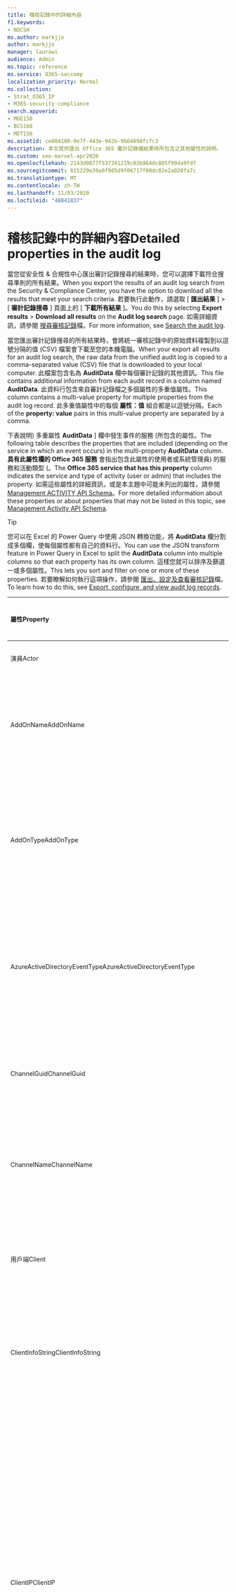 ```yaml
---
title: 稽核記錄中的詳細內容
f1.keywords:
- NOCSH
ms.author: markjjo
author: markjjo
manager: laurawi
audience: Admin
ms.topic: reference
ms.service: O365-seccomp
localization_priority: Normal
ms.collection:
- Strat_O365_IP
- M365-security-compliance
search.appverid:
- MOE150
- BCS160
- MET150
ms.assetid: ce004100-9e7f-443e-942b-9b04098fcfc3
description: 本文提供匯出 Office 365 審計記錄檔結果時所包含之其他屬性的說明。
ms.custom: seo-marvel-apr2020
ms.openlocfilehash: 2143d0877f537341219c03b964dc805f99da9fdf
ms.sourcegitcommit: 815229e39a0f905d9f06717f00dc82e2a028fa7c
ms.translationtype: MT
ms.contentlocale: zh-TW
ms.lasthandoff: 11/03/2020
ms.locfileid: "48841837"
---
```

# <a name="detailed-properties-in-the-audit-log"></a><span data-ttu-id="6ec57-103">稽核記錄中的詳細內容</span><span class="sxs-lookup"><span data-stu-id="6ec57-103">Detailed properties in the audit log</span></span>

<span data-ttu-id="6ec57-104">當您從安全性 & 合規性中心匯出審計記錄搜尋的結果時，您可以選擇下載符合搜尋準則的所有結果。</span><span class="sxs-lookup"><span data-stu-id="6ec57-104">When you export the results of an audit log search from the Security & Compliance Center, you have the option to download all the results that meet your search criteria.</span></span> <span data-ttu-id="6ec57-105">若要執行此動作，請選取 [ **匯出結果** ] \> [ **審計記錄搜尋** ] 頁面上的 [ **下載所有結果** ]。</span><span class="sxs-lookup"><span data-stu-id="6ec57-105">You do this by selecting **Export results** \> **Download all results** on the **Audit log search** page.</span></span> <span data-ttu-id="6ec57-106">如需詳細資訊，請參閱 [搜尋審核記錄](search-the-audit-log-in-security-and-compliance.md)檔。</span><span class="sxs-lookup"><span data-stu-id="6ec57-106">For more information, see [Search the audit log](search-the-audit-log-in-security-and-compliance.md).</span></span>
  
 <span data-ttu-id="6ec57-107">當您匯出審計記錄搜尋的所有結果時，會將統一審核記錄中的原始資料複製到以逗號分隔的值 (CSV) 檔案會下載至您的本機電腦。</span><span class="sxs-lookup"><span data-stu-id="6ec57-107">When your export all results for an audit log search, the raw data from the unified audit log is copied to a comma-separated value (CSV) file that is downloaded to your local computer.</span></span> <span data-ttu-id="6ec57-108">此檔案包含名為 **AuditData** 欄中每個審計記錄的其他資訊。</span><span class="sxs-lookup"><span data-stu-id="6ec57-108">This file contains additional information from each audit record in a column named **AuditData**.</span></span> <span data-ttu-id="6ec57-109">此資料行包含來自審計記錄檔之多個屬性的多重值屬性。</span><span class="sxs-lookup"><span data-stu-id="6ec57-109">This column contains a multi-value property for multiple properties from the audit log record.</span></span> <span data-ttu-id="6ec57-110">此多重值屬性中的每個 **屬性：值** 組合都是以逗號分隔。</span><span class="sxs-lookup"><span data-stu-id="6ec57-110">Each of the **property: value** pairs in this multi-value property are separated by a comma.</span></span> 
  
<span data-ttu-id="6ec57-111">下表說明) 多重屬性 **AuditData** ] 欄中發生事件的服務 (所包含的屬性。</span><span class="sxs-lookup"><span data-stu-id="6ec57-111">The following table describes the properties that are included (depending on the service in which an event occurs) in the multi-property **AuditData** column.</span></span> <span data-ttu-id="6ec57-112">**具有此屬性欄的 Office 365 服務** 會指出包含此屬性的使用者或系統管理員) 的服務和活動類型 (。</span><span class="sxs-lookup"><span data-stu-id="6ec57-112">The **Office 365 service that has this property** column indicates the service and type of activity (user or admin) that includes the property.</span></span> <span data-ttu-id="6ec57-113">如需這些屬性的詳細資訊，或是本主題中可能未列出的屬性，請參閱 [Management ACTIVITY API Schema](https://go.microsoft.com/fwlink/p/?LinkId=717993)。</span><span class="sxs-lookup"><span data-stu-id="6ec57-113">For more detailed information about these properties or about properties that may not be listed in this topic, see [Management Activity API Schema](https://go.microsoft.com/fwlink/p/?LinkId=717993).</span></span>
  
> [!TIP]
> <span data-ttu-id="6ec57-114">您可以在 Excel 的 Power Query 中使用 JSON 轉換功能，將 **AuditData** 欄分割成多個欄，使每個屬性都有自己的資料行。</span><span class="sxs-lookup"><span data-stu-id="6ec57-114">You can use the JSON transform feature in Power Query in Excel to split the **AuditData** column into multiple columns so that each property has its own column.</span></span> <span data-ttu-id="6ec57-115">這樣您就可以排序及篩選一或多個屬性。</span><span class="sxs-lookup"><span data-stu-id="6ec57-115">This lets you sort and filter on one or more of these properties.</span></span> <span data-ttu-id="6ec57-116">若要瞭解如何執行這項操作，請參閱 [匯出、設定及查看審核記錄](export-view-audit-log-records.md)檔。</span><span class="sxs-lookup"><span data-stu-id="6ec57-116">To learn how to do this, see [Export, configure, and view audit log records](export-view-audit-log-records.md).</span></span> 
  
|<span data-ttu-id="6ec57-117">**屬性**</span><span class="sxs-lookup"><span data-stu-id="6ec57-117">**Property**</span></span>|<span data-ttu-id="6ec57-118">**描述**</span><span class="sxs-lookup"><span data-stu-id="6ec57-118">**Description**</span></span>|<span data-ttu-id="6ec57-119">**具有此屬性的 Microsoft 365 服務**</span><span class="sxs-lookup"><span data-stu-id="6ec57-119">**Microsoft 365 service that has this property**</span></span>|
|:-----|:-----|:-----|
|<span data-ttu-id="6ec57-120">演員</span><span class="sxs-lookup"><span data-stu-id="6ec57-120">Actor</span></span>|<span data-ttu-id="6ec57-121">執行動作的使用者或服務帳戶。</span><span class="sxs-lookup"><span data-stu-id="6ec57-121">The user or service account that performed the action.</span></span>|<span data-ttu-id="6ec57-122">Azure Active Directory</span><span class="sxs-lookup"><span data-stu-id="6ec57-122">Azure Active Directory</span></span>|
|<span data-ttu-id="6ec57-123">AddOnName</span><span class="sxs-lookup"><span data-stu-id="6ec57-123">AddOnName</span></span>|<span data-ttu-id="6ec57-124">已新增、移除或更新小組中的附加元件的名稱。</span><span class="sxs-lookup"><span data-stu-id="6ec57-124">The name of an add-on that was added, removed, or updated in a team.</span></span> <span data-ttu-id="6ec57-125">Microsoft 小組中的附加元件類型為 bot、連接器或 tab 鍵。</span><span class="sxs-lookup"><span data-stu-id="6ec57-125">The type of add-ons in Microsoft Teams is a bot, a connector, or a tab.</span></span>|<span data-ttu-id="6ec57-126">Microsoft Teams</span><span class="sxs-lookup"><span data-stu-id="6ec57-126">Microsoft Teams</span></span>|
|<span data-ttu-id="6ec57-127">AddOnType</span><span class="sxs-lookup"><span data-stu-id="6ec57-127">AddOnType</span></span>|<span data-ttu-id="6ec57-128">已新增、移除或更新的小組中的附加元件類型。</span><span class="sxs-lookup"><span data-stu-id="6ec57-128">The type of an add-on that was added, removed, or updated in a team.</span></span> <span data-ttu-id="6ec57-129">下列值表示附加元件的類型。</span><span class="sxs-lookup"><span data-stu-id="6ec57-129">The following values indicate the type of add-on.</span></span>  <br/> <span data-ttu-id="6ec57-130">**1** -表示 bot。</span><span class="sxs-lookup"><span data-stu-id="6ec57-130">**1** - Indicates a bot.</span></span><br/> <span data-ttu-id="6ec57-131">**2** -表示連接器。</span><span class="sxs-lookup"><span data-stu-id="6ec57-131">**2** - Indicates a connector.</span></span><br/> <span data-ttu-id="6ec57-132">**3** -表示 tab 鍵。</span><span class="sxs-lookup"><span data-stu-id="6ec57-132">**3** - Indicates a tab.</span></span>|<span data-ttu-id="6ec57-133">Microsoft Teams</span><span class="sxs-lookup"><span data-stu-id="6ec57-133">Microsoft Teams</span></span>|
|<span data-ttu-id="6ec57-134">AzureActiveDirectoryEventType</span><span class="sxs-lookup"><span data-stu-id="6ec57-134">AzureActiveDirectoryEventType</span></span>|<span data-ttu-id="6ec57-135">Azure Active Directory 事件的類型。</span><span class="sxs-lookup"><span data-stu-id="6ec57-135">The type of Azure Active Directory event.</span></span> <span data-ttu-id="6ec57-136">下列值表示事件的類型。</span><span class="sxs-lookup"><span data-stu-id="6ec57-136">The following values indicate the type of event.</span></span>  <br/> <span data-ttu-id="6ec57-137">**0** -表示帳戶登入事件。</span><span class="sxs-lookup"><span data-stu-id="6ec57-137">**0** - Indicates an account login event.</span></span><br/> <span data-ttu-id="6ec57-138">**1** -表示 Azure 應用程式安全性事件。</span><span class="sxs-lookup"><span data-stu-id="6ec57-138">**1** - Indicates an Azure application security event.</span></span>|<span data-ttu-id="6ec57-139">Azure Active Directory</span><span class="sxs-lookup"><span data-stu-id="6ec57-139">Azure Active Directory</span></span>|
|<span data-ttu-id="6ec57-140">ChannelGuid</span><span class="sxs-lookup"><span data-stu-id="6ec57-140">ChannelGuid</span></span>|<span data-ttu-id="6ec57-141">Microsoft 小組通道的識別碼。</span><span class="sxs-lookup"><span data-stu-id="6ec57-141">The ID of a Microsoft Teams channel.</span></span> <span data-ttu-id="6ec57-142">通道所在的團隊是由 **TeamName** 和 **TeamGuid** 屬性識別。</span><span class="sxs-lookup"><span data-stu-id="6ec57-142">The team that the channel is located in is identified by the **TeamName** and **TeamGuid** properties.</span></span>|<span data-ttu-id="6ec57-143">Microsoft Teams</span><span class="sxs-lookup"><span data-stu-id="6ec57-143">Microsoft Teams</span></span>|
|<span data-ttu-id="6ec57-144">ChannelName</span><span class="sxs-lookup"><span data-stu-id="6ec57-144">ChannelName</span></span>|<span data-ttu-id="6ec57-145">Microsoft 小組通道的名稱。</span><span class="sxs-lookup"><span data-stu-id="6ec57-145">The name of a Microsoft Teams channel.</span></span> <span data-ttu-id="6ec57-146">通道所在的團隊是由 **TeamName** 和 **TeamGuid** 屬性識別。</span><span class="sxs-lookup"><span data-stu-id="6ec57-146">The team that the channel is located in is identified by the **TeamName** and **TeamGuid** properties.</span></span>|<span data-ttu-id="6ec57-147">Microsoft Teams</span><span class="sxs-lookup"><span data-stu-id="6ec57-147">Microsoft Teams</span></span>|
|<span data-ttu-id="6ec57-148">用戶端</span><span class="sxs-lookup"><span data-stu-id="6ec57-148">Client</span></span>|<span data-ttu-id="6ec57-149">用於登入事件的用戶端裝置、裝置 OS 和裝置瀏覽器 (例如 Nokia Lumia 920;Windows Phone 8;IE Mobile 11) 。</span><span class="sxs-lookup"><span data-stu-id="6ec57-149">The client device, the device OS, and the device browser used for the login event (for example, Nokia Lumia 920; Windows Phone 8; IE Mobile 11).</span></span>|<span data-ttu-id="6ec57-150">Azure Active Directory</span><span class="sxs-lookup"><span data-stu-id="6ec57-150">Azure Active Directory</span></span>|
|<span data-ttu-id="6ec57-151">ClientInfoString</span><span class="sxs-lookup"><span data-stu-id="6ec57-151">ClientInfoString</span></span>|<span data-ttu-id="6ec57-152">用於執行作業的電子郵件客戶程式資訊，例如瀏覽器版本、Outlook 版本及行動裝置資訊</span><span class="sxs-lookup"><span data-stu-id="6ec57-152">Information about the email client that was used to perform the operation, such as a browser version, Outlook version, and mobile device information</span></span>|<span data-ttu-id="6ec57-153">Exchange (信箱活動) </span><span class="sxs-lookup"><span data-stu-id="6ec57-153">Exchange (mailbox activity)</span></span>|
|<span data-ttu-id="6ec57-154">ClientIP</span><span class="sxs-lookup"><span data-stu-id="6ec57-154">ClientIP</span></span>|<span data-ttu-id="6ec57-155">記錄活動時所使用之裝置的 IP 位址。</span><span class="sxs-lookup"><span data-stu-id="6ec57-155">The IP address of the device that was used when the activity was logged.</span></span> <span data-ttu-id="6ec57-156">IP 位址會以 IPv4 或 IPv6 位址格式顯示。</span><span class="sxs-lookup"><span data-stu-id="6ec57-156">The IP address is displayed in either an IPv4 or IPv6 address format.</span></span><br/><br/> <span data-ttu-id="6ec57-157">針對某些服務，此內容中顯示的值可能是受信任應用程式的 IP 位址 (例如，web 應用程式上的 Office) 代表使用者呼叫服務，而不是執行活動之人員所使用的裝置 IP 位址。</span><span class="sxs-lookup"><span data-stu-id="6ec57-157">For some services, the value displayed in this property might be the IP address for a trusted application (for example, Office on the web apps) calling into the service on behalf of a user and not the IP address of the device used by person who performed the activity.</span></span> <br/><br/><span data-ttu-id="6ec57-158">此外，針對管理活動 (或由系統帳戶) 針對 Azure Active Directory 相關事件執行的活動，不會記錄 IP 位址，ClientIP 屬性的值則是 `null` 。</span><span class="sxs-lookup"><span data-stu-id="6ec57-158">Also, for admin activity (or activity performed by a system account) for Azure Active Directory-related events, the IP address isn't logged and the value for the ClientIP property is `null`.</span></span> |<span data-ttu-id="6ec57-159">Azure Active Directory、Exchange SharePoint</span><span class="sxs-lookup"><span data-stu-id="6ec57-159">Azure Active Directory, Exchange, SharePoint</span></span>|
|<span data-ttu-id="6ec57-160">CreationTime</span><span class="sxs-lookup"><span data-stu-id="6ec57-160">CreationTime</span></span>|<span data-ttu-id="6ec57-161">當使用者執行活動時，在協調世界時 (UTC) 的日期和時間。</span><span class="sxs-lookup"><span data-stu-id="6ec57-161">The date and time in Coordinated Universal Time (UTC) when the user performed the activity.</span></span>|<span data-ttu-id="6ec57-162">全部</span><span class="sxs-lookup"><span data-stu-id="6ec57-162">All</span></span>|
|<span data-ttu-id="6ec57-163">DestinationFileExtension</span><span class="sxs-lookup"><span data-stu-id="6ec57-163">DestinationFileExtension</span></span>|<span data-ttu-id="6ec57-164">複製或移動之檔案的副檔名。</span><span class="sxs-lookup"><span data-stu-id="6ec57-164">The file extension of a file that is copied or moved.</span></span> <span data-ttu-id="6ec57-165">此屬性只會針對 FileCopied 和 FileMoved 使用者活動顯示。</span><span class="sxs-lookup"><span data-stu-id="6ec57-165">This property is displayed only for the FileCopied and FileMoved user activities.</span></span>|<span data-ttu-id="6ec57-166">SharePoint</span><span class="sxs-lookup"><span data-stu-id="6ec57-166">SharePoint</span></span>|
|<span data-ttu-id="6ec57-167">Destinationfilename 檔案</span><span class="sxs-lookup"><span data-stu-id="6ec57-167">DestinationFileName</span></span>|<span data-ttu-id="6ec57-168">複製或移動的檔案名。</span><span class="sxs-lookup"><span data-stu-id="6ec57-168">The name of the file is copied or moved.</span></span> <span data-ttu-id="6ec57-169">此屬性只會針對 FileCopied 及 FileMoved 動作顯示。</span><span class="sxs-lookup"><span data-stu-id="6ec57-169">This property is displayed only for the FileCopied and FileMoved actions.</span></span>|<span data-ttu-id="6ec57-170">SharePoint</span><span class="sxs-lookup"><span data-stu-id="6ec57-170">SharePoint</span></span>|
|<span data-ttu-id="6ec57-171">DestinationRelativeUrl</span><span class="sxs-lookup"><span data-stu-id="6ec57-171">DestinationRelativeUrl</span></span>|<span data-ttu-id="6ec57-172">複製或移動檔案所在之目的地資料夾的 URL。</span><span class="sxs-lookup"><span data-stu-id="6ec57-172">The URL of the destination folder where a file is copied or moved.</span></span> <span data-ttu-id="6ec57-173">**SiteURL** 、 **DestinationRelativeURL** 及 **destinationfilename 檔案** 屬性的值組合，就是 **ObjectID** 屬性的值，也就是複製之檔案的完整路徑名稱。</span><span class="sxs-lookup"><span data-stu-id="6ec57-173">The combination of the values for the **SiteURL** , the **DestinationRelativeURL** , and the **DestinationFileName** property is the same as the value for the **ObjectID** property, which is the full path name for the file that was copied.</span></span> <span data-ttu-id="6ec57-174">此屬性只會針對 FileCopied 和 FileMoved 使用者活動顯示。</span><span class="sxs-lookup"><span data-stu-id="6ec57-174">This property is displayed only for the FileCopied and FileMoved user activities.</span></span>|<span data-ttu-id="6ec57-175">SharePoint</span><span class="sxs-lookup"><span data-stu-id="6ec57-175">SharePoint</span></span>|
|<span data-ttu-id="6ec57-176">EventSource</span><span class="sxs-lookup"><span data-stu-id="6ec57-176">EventSource</span></span>|<span data-ttu-id="6ec57-177">識別 SharePoint 中發生的事件。</span><span class="sxs-lookup"><span data-stu-id="6ec57-177">Identifies that an event occurred in SharePoint.</span></span> <span data-ttu-id="6ec57-178">可能的值為 **SharePoint** 和 **ObjectModel** 。</span><span class="sxs-lookup"><span data-stu-id="6ec57-178">Possible values are **SharePoint** and **ObjectModel**.</span></span>|<span data-ttu-id="6ec57-179">SharePoint</span><span class="sxs-lookup"><span data-stu-id="6ec57-179">SharePoint</span></span>|
|<span data-ttu-id="6ec57-180">ExternalAccess</span><span class="sxs-lookup"><span data-stu-id="6ec57-180">ExternalAccess</span></span>|<span data-ttu-id="6ec57-181">若為 Exchange 系統管理員活動，請指定此 Cmdlet 是由組織中的使用者、Microsoft datacenter 人員或資料中心服務帳戶，還是由委派的系統管理員執行。</span><span class="sxs-lookup"><span data-stu-id="6ec57-181">For Exchange admin activity, specifies whether the cmdlet was run by a user in your organization, by Microsoft datacenter personnel or a datacenter service account, or by a delegated administrator.</span></span> <span data-ttu-id="6ec57-182">值 **為 False** 表示您組織中的人員已執行 Cmdlet。</span><span class="sxs-lookup"><span data-stu-id="6ec57-182">The value **False** indicates that the cmdlet was run by someone in your organization.</span></span> <span data-ttu-id="6ec57-183">值 **True** 表示此 Cmdlet 是由資料中心人員、資料中心服務帳戶或委派的管理員執行。</span><span class="sxs-lookup"><span data-stu-id="6ec57-183">The value **True** indicates that the cmdlet was run by datacenter personnel, a datacenter service account, or a delegated administrator.</span></span>  <br/> <span data-ttu-id="6ec57-184">在 [Exchange 信箱] 活動中，指定是否由組織外部的使用者存取信箱。</span><span class="sxs-lookup"><span data-stu-id="6ec57-184">For Exchange mailbox activity, specifies whether a mailbox was accessed by a user outside your organization.</span></span>|<span data-ttu-id="6ec57-185">Exchange</span><span class="sxs-lookup"><span data-stu-id="6ec57-185">Exchange</span></span>|
|<span data-ttu-id="6ec57-186">ExtendedProperties</span><span class="sxs-lookup"><span data-stu-id="6ec57-186">ExtendedProperties</span></span>|<span data-ttu-id="6ec57-187">Azure Active Directory 事件的擴充屬性。</span><span class="sxs-lookup"><span data-stu-id="6ec57-187">The extended properties for an Azure Active Directory event.</span></span>|<span data-ttu-id="6ec57-188">Azure Active Directory</span><span class="sxs-lookup"><span data-stu-id="6ec57-188">Azure Active Directory</span></span>|
|<span data-ttu-id="6ec57-189">ID</span><span class="sxs-lookup"><span data-stu-id="6ec57-189">ID</span></span>|<span data-ttu-id="6ec57-190">報表專案的識別碼。</span><span class="sxs-lookup"><span data-stu-id="6ec57-190">The ID of the report entry.</span></span> <span data-ttu-id="6ec57-191">識別碼可唯一識別報表專案。</span><span class="sxs-lookup"><span data-stu-id="6ec57-191">The ID uniquely identifies the report entry.</span></span>|<span data-ttu-id="6ec57-192">全部</span><span class="sxs-lookup"><span data-stu-id="6ec57-192">All</span></span>|
|<span data-ttu-id="6ec57-193">InternalLogonType</span><span class="sxs-lookup"><span data-stu-id="6ec57-193">InternalLogonType</span></span>|<span data-ttu-id="6ec57-194">保留給內部使用。</span><span class="sxs-lookup"><span data-stu-id="6ec57-194">Reserved for internal use.</span></span>|<span data-ttu-id="6ec57-195">Exchange (信箱活動) </span><span class="sxs-lookup"><span data-stu-id="6ec57-195">Exchange (mailbox activity)</span></span>|
|<span data-ttu-id="6ec57-196">ItemType</span><span class="sxs-lookup"><span data-stu-id="6ec57-196">ItemType</span></span>|<span data-ttu-id="6ec57-197">已存取或修改的物件類型。</span><span class="sxs-lookup"><span data-stu-id="6ec57-197">The type of object that was accessed or modified.</span></span> <span data-ttu-id="6ec57-198">可能的值包括 **File** 、 **Folder** 、 **Web** 、 **Site** 、 **承租人** 和 **DocumentLibrary** 。</span><span class="sxs-lookup"><span data-stu-id="6ec57-198">Possible values include **File** , **Folder** , **Web** , **Site** , **Tenant** , and **DocumentLibrary**.</span></span>|<span data-ttu-id="6ec57-199">SharePoint</span><span class="sxs-lookup"><span data-stu-id="6ec57-199">SharePoint</span></span>|
|<span data-ttu-id="6ec57-200">LoginStatus</span><span class="sxs-lookup"><span data-stu-id="6ec57-200">LoginStatus</span></span>|<span data-ttu-id="6ec57-201">識別可能發生的登入失敗。</span><span class="sxs-lookup"><span data-stu-id="6ec57-201">Identifies login failures that might have occurred.</span></span>|<span data-ttu-id="6ec57-202">Azure Active Directory</span><span class="sxs-lookup"><span data-stu-id="6ec57-202">Azure Active Directory</span></span>|
|<span data-ttu-id="6ec57-203">LogonType</span><span class="sxs-lookup"><span data-stu-id="6ec57-203">LogonType</span></span>|<span data-ttu-id="6ec57-204">信箱存取的類型。</span><span class="sxs-lookup"><span data-stu-id="6ec57-204">The type of mailbox access.</span></span> <span data-ttu-id="6ec57-205">下列值表示存取信箱的使用者類型。</span><span class="sxs-lookup"><span data-stu-id="6ec57-205">The following values indicate the type of user who accessed the mailbox.</span></span>  <br/><br/> <span data-ttu-id="6ec57-206">**0** -表示信箱擁有者。</span><span class="sxs-lookup"><span data-stu-id="6ec57-206">**0** - Indicates a mailbox owner.</span></span><br/> <span data-ttu-id="6ec57-207">**1** -表示系統管理員。</span><span class="sxs-lookup"><span data-stu-id="6ec57-207">**1** - Indicates an administrator.</span></span><br/> <span data-ttu-id="6ec57-208">**2** -表示代理人。</span><span class="sxs-lookup"><span data-stu-id="6ec57-208">**2** - Indicates a delegate.</span></span> <br/><span data-ttu-id="6ec57-209">**3** -指出 Microsoft datacenter 中的傳輸服務。</span><span class="sxs-lookup"><span data-stu-id="6ec57-209">**3** - Indicates the transport service in the Microsoft datacenter.</span></span><br/> <span data-ttu-id="6ec57-210">**4** -表示 Microsoft datacenter 中的服務帳戶。</span><span class="sxs-lookup"><span data-stu-id="6ec57-210">**4** - Indicates a   service account in the Microsoft datacenter.</span></span> <br/><span data-ttu-id="6ec57-211">**6** -表示委派的管理員。</span><span class="sxs-lookup"><span data-stu-id="6ec57-211">**6** - Indicates a delegated administrator.</span></span>|<span data-ttu-id="6ec57-212">Exchange (信箱活動) </span><span class="sxs-lookup"><span data-stu-id="6ec57-212">Exchange (mailbox activity)</span></span>|
|<span data-ttu-id="6ec57-213">MailboxGuid</span><span class="sxs-lookup"><span data-stu-id="6ec57-213">MailboxGuid</span></span>|<span data-ttu-id="6ec57-214">已存取之信箱的 Exchange GUID。</span><span class="sxs-lookup"><span data-stu-id="6ec57-214">The Exchange GUID of the mailbox that was accessed.</span></span>|<span data-ttu-id="6ec57-215">Exchange (信箱活動) </span><span class="sxs-lookup"><span data-stu-id="6ec57-215">Exchange (mailbox activity)</span></span>|
|<span data-ttu-id="6ec57-216">MailboxOwnerUPN</span><span class="sxs-lookup"><span data-stu-id="6ec57-216">MailboxOwnerUPN</span></span>|<span data-ttu-id="6ec57-217">擁有所存取信箱之人員的電子郵件地址。</span><span class="sxs-lookup"><span data-stu-id="6ec57-217">The email address of the person who owns the mailbox that was accessed.</span></span>|<span data-ttu-id="6ec57-218">Exchange (信箱活動) </span><span class="sxs-lookup"><span data-stu-id="6ec57-218">Exchange (mailbox activity)</span></span>|
|<span data-ttu-id="6ec57-219">成員</span><span class="sxs-lookup"><span data-stu-id="6ec57-219">Members</span></span>|<span data-ttu-id="6ec57-220">列出已從小組中新增或移除的使用者。</span><span class="sxs-lookup"><span data-stu-id="6ec57-220">Lists the users that have been added or removed from a team.</span></span> <span data-ttu-id="6ec57-221">下列值指出已指派使用者的角色類型。</span><span class="sxs-lookup"><span data-stu-id="6ec57-221">The following values indicate the Role type assigned to the user.</span></span>  <br/><br/> <span data-ttu-id="6ec57-222">**1** -表示擁有者角色。</span><span class="sxs-lookup"><span data-stu-id="6ec57-222">**1** - Indicates  the Owner role.</span></span><br/> <span data-ttu-id="6ec57-223">**2** - 代表「成員」角色。</span><span class="sxs-lookup"><span data-stu-id="6ec57-223">**2** - Indicates the Member role.</span></span><br/> <span data-ttu-id="6ec57-224">**3** - 代表「來賓」角色。</span><span class="sxs-lookup"><span data-stu-id="6ec57-224">**3** - Indicates the Guest role.</span></span> <br/><br/><span data-ttu-id="6ec57-225">成員屬性也會包含貴組織名稱與成員的電子郵件。</span><span class="sxs-lookup"><span data-stu-id="6ec57-225">The Members property also includes the name of your organization, and the member's email address.</span></span>|<span data-ttu-id="6ec57-226">Microsoft Teams</span><span class="sxs-lookup"><span data-stu-id="6ec57-226">Microsoft Teams</span></span>|
|<span data-ttu-id="6ec57-227">ModifiedProperties (Name、NewValue、OldValue) </span><span class="sxs-lookup"><span data-stu-id="6ec57-227">ModifiedProperties (Name, NewValue, OldValue)</span></span>|<span data-ttu-id="6ec57-228">會包含系統管理員事件的屬性，例如，將使用者新增為網站成員或網站集合管理員群組。</span><span class="sxs-lookup"><span data-stu-id="6ec57-228">The property is included for admin events, such as adding a user as a member of a site or a site collection admin group.</span></span> <span data-ttu-id="6ec57-229">此屬性包含已修改的屬性名稱 (例如，Site Admin 群組) 已修改屬性的新值 (例如新增為網站管理員的使用者，以及已修改物件的先前值。</span><span class="sxs-lookup"><span data-stu-id="6ec57-229">The property includes the name of the property that was modified (for example, the Site Admin group) the new value of the modified property (such the user who was added as a site admin, and the previous value of the modified object.</span></span>|<span data-ttu-id="6ec57-230">所有 (系統管理活動) </span><span class="sxs-lookup"><span data-stu-id="6ec57-230">All (admin activity)</span></span>|
|<span data-ttu-id="6ec57-231">ObjectId</span><span class="sxs-lookup"><span data-stu-id="6ec57-231">ObjectId</span></span>|<span data-ttu-id="6ec57-232">針對 Exchange 系統管理員審核記錄，指令程式所修改的物件名稱。</span><span class="sxs-lookup"><span data-stu-id="6ec57-232">For Exchange admin audit logging, the name of the object that was modified by the cmdlet.</span></span>  <br/> <span data-ttu-id="6ec57-233">SharePoint 活動中，使用者所存取之檔案或資料夾的完整 URL 路徑名稱。</span><span class="sxs-lookup"><span data-stu-id="6ec57-233">For SharePoint activity, the full URL path name of the file or folder accessed by a user.</span></span>  <br/> <span data-ttu-id="6ec57-234">針對 Azure AD 活動，已修改的使用者帳戶名稱。</span><span class="sxs-lookup"><span data-stu-id="6ec57-234">For Azure AD activity, the name of the user account that was modified.</span></span>|<span data-ttu-id="6ec57-235">全部</span><span class="sxs-lookup"><span data-stu-id="6ec57-235">All</span></span>|
|<span data-ttu-id="6ec57-236">作業</span><span class="sxs-lookup"><span data-stu-id="6ec57-236">Operation</span></span>|<span data-ttu-id="6ec57-237">使用者或系統管理員活動的名稱。</span><span class="sxs-lookup"><span data-stu-id="6ec57-237">The name of the user or admin activity.</span></span> <span data-ttu-id="6ec57-238">此屬性的值會對應至 [ **活動** ] 下拉式清單中選取的值。</span><span class="sxs-lookup"><span data-stu-id="6ec57-238">The value of this property corresponds to the value that was selected in the **Activities** drop down list.</span></span> <span data-ttu-id="6ec57-239">如果已選取 [ **顯示所有活動的結果** ]，該報告將會包含所有服務之所有使用者和系統管理員活動的專案。</span><span class="sxs-lookup"><span data-stu-id="6ec57-239">If **Show results for all activities** was selected, the report will included entries for all user and admin activities for all services.</span></span> <span data-ttu-id="6ec57-240">如需在審計記錄檔中記錄的作業/活動的描述，請參閱在 [Office 365 搜尋「審核記錄](search-the-audit-log-in-security-and-compliance.md)」中的 [ **審核的活動** ] 索引標籤。</span><span class="sxs-lookup"><span data-stu-id="6ec57-240">For a description of the operations/activities that are logged in the audit log, see the **Audited activities** tab in [Search the audit log in the Office 365](search-the-audit-log-in-security-and-compliance.md).</span></span>  <br/> <span data-ttu-id="6ec57-241">若為 Exchange 系統管理員活動，這個屬性會識別所執行之 Cmdlet 的名稱。</span><span class="sxs-lookup"><span data-stu-id="6ec57-241">For Exchange admin activity, this property identifies the name of the cmdlet that was run.</span></span>|<span data-ttu-id="6ec57-242">全部</span><span class="sxs-lookup"><span data-stu-id="6ec57-242">All</span></span>|
|<span data-ttu-id="6ec57-243">OrganizationId</span><span class="sxs-lookup"><span data-stu-id="6ec57-243">OrganizationId</span></span>|<span data-ttu-id="6ec57-244">組織的 GUID。</span><span class="sxs-lookup"><span data-stu-id="6ec57-244">The GUID for your organization.</span></span>|<span data-ttu-id="6ec57-245">全部</span><span class="sxs-lookup"><span data-stu-id="6ec57-245">All</span></span>|
|<span data-ttu-id="6ec57-246">路徑</span><span class="sxs-lookup"><span data-stu-id="6ec57-246">Path</span></span>|<span data-ttu-id="6ec57-247">所存取郵件所在的信箱資料夾名稱。</span><span class="sxs-lookup"><span data-stu-id="6ec57-247">The name of the mailbox folder where the message that was accessed is located.</span></span> <span data-ttu-id="6ec57-248">此屬性也會識別建立郵件所在的資料夾 a 或複製/移至該資料夾。</span><span class="sxs-lookup"><span data-stu-id="6ec57-248">This property also identifies the folder a where a message is created in or copied/moved to.</span></span>|<span data-ttu-id="6ec57-249">Exchange (信箱活動) </span><span class="sxs-lookup"><span data-stu-id="6ec57-249">Exchange (mailbox activity)</span></span>|
|<span data-ttu-id="6ec57-250">參數</span><span class="sxs-lookup"><span data-stu-id="6ec57-250">Parameters</span></span>|<span data-ttu-id="6ec57-251">針對 Exchange 系統管理活動，所有參數的名稱和值都是與 Operation 屬性中識別的指令程式搭配使用。</span><span class="sxs-lookup"><span data-stu-id="6ec57-251">For Exchange admin activity, the name and value for all parameters that were used with the cmdlet that is identified in the Operation property.</span></span>|<span data-ttu-id="6ec57-252">Exchange (管理活動) </span><span class="sxs-lookup"><span data-stu-id="6ec57-252">Exchange (admin activity)</span></span>|
|<span data-ttu-id="6ec57-253">RecordType</span><span class="sxs-lookup"><span data-stu-id="6ec57-253">RecordType</span></span>|<span data-ttu-id="6ec57-254">由 record 指示的作業類型。</span><span class="sxs-lookup"><span data-stu-id="6ec57-254">The type of operation indicated by the record.</span></span> <span data-ttu-id="6ec57-255">下列值會指出記錄類型。</span><span class="sxs-lookup"><span data-stu-id="6ec57-255">The following values indicate the record type.</span></span>  <br/><br/> <span data-ttu-id="6ec57-256">**1** -表示來自 Exchange 系統管理員審核記錄檔的記錄。</span><span class="sxs-lookup"><span data-stu-id="6ec57-256">**1** - Indicates a record from the  Exchange  admin audit log.</span></span> <br/><span data-ttu-id="6ec57-257">**2** -指出 Exchange 信箱審計記錄檔中對 singled 信箱專案所執行之作業的記錄。</span><span class="sxs-lookup"><span data-stu-id="6ec57-257">**2** - Indicates a record from the  Exchange  mailbox audit log for an operation performed on a singled mailbox item.</span></span> <br/><span data-ttu-id="6ec57-258">**3** -也指出 Exchange 信箱審計記錄檔的記錄。</span><span class="sxs-lookup"><span data-stu-id="6ec57-258">**3** - Also indicates a record from the  Exchange  mailbox audit log.</span></span> <span data-ttu-id="6ec57-259">這種記錄類型表示已對來源信箱中的多個專案執行此作業 (例如，將多個專案移至 [刪除的郵件] 資料夾，或永久刪除多個專案) 。</span><span class="sxs-lookup"><span data-stu-id="6ec57-259">This record type indicates that the operation was performed on multiple items in the source mailbox (such as moving multiple items to the Deleted Items folder or permanently deleting multiple items).</span></span> <br/><span data-ttu-id="6ec57-260">**4** -表示 SharePoint 中的網站管理員作業，例如系統管理員或指派網站許可權的使用者。</span><span class="sxs-lookup"><span data-stu-id="6ec57-260">**4** - Indicates a site admin operation in SharePoint, such as an administrator or user assigning permissions to a site.</span></span> <br/><span data-ttu-id="6ec57-261">**6** -表示 SharePoint 中的檔或資料夾相關作業，例如使用者查看或修改檔案。</span><span class="sxs-lookup"><span data-stu-id="6ec57-261">**6** - Indicates a file or folder-related operation in SharePoint, such as a user viewing or modifying a file.</span></span> <br/><span data-ttu-id="6ec57-262">**8** -表示在 Azure Active Directory 中執行的系統管理員作業。</span><span class="sxs-lookup"><span data-stu-id="6ec57-262">**8** - Indicates an admin operation performed in Azure Active Directory.</span></span> <br/><span data-ttu-id="6ec57-263">**9** -表示在 Azure Active Directory 中 OrgId 登入事件。</span><span class="sxs-lookup"><span data-stu-id="6ec57-263">**9** - Indicates  OrgId logon events in Azure Active Directory.</span></span> <span data-ttu-id="6ec57-264">此記錄類型已被取代。</span><span class="sxs-lookup"><span data-stu-id="6ec57-264">This record type is being deprecated.</span></span> <br/><span data-ttu-id="6ec57-265">**10** -指出由 Microsoft 人員在資料中心執行的安全性 Cmdlet 事件。</span><span class="sxs-lookup"><span data-stu-id="6ec57-265">**10** - Indicates security cmdlet events that were performed by Microsoft personnel in the data center.</span></span> <br/><span data-ttu-id="6ec57-266">**11** -指出 SharePoint 中的資料遺失防護 (DLP) 事件。</span><span class="sxs-lookup"><span data-stu-id="6ec57-266">**11** - Indicates Data loss protection (DLP) events in SharePoint.</span></span><br/> <span data-ttu-id="6ec57-267">**13** -當使用統一的 DLP 原則進行設定時，會指出 Exchange 中的 DLP 事件。</span><span class="sxs-lookup"><span data-stu-id="6ec57-267">**13** - Indicates DLP events in Exchange, when configured with a unified a DLP policy.</span></span> <span data-ttu-id="6ec57-268">以 Exchange 郵件流程規則為基礎的 DLP 事件 (也稱為傳輸規則) 不受支援。</span><span class="sxs-lookup"><span data-stu-id="6ec57-268">DLP events based on Exchange mail flow rules (also known as transport rules) aren't supported.</span></span><br><span data-ttu-id="6ec57-269">**14** -表示 SharePoint 中的共用事件。</span><span class="sxs-lookup"><span data-stu-id="6ec57-269">**14** - Indicates sharing events in SharePoint.</span></span><br/> <span data-ttu-id="6ec57-270">**15** -表示在 Azure Active Directory 中 (STS) 登入事件的安全 Token 服務。</span><span class="sxs-lookup"><span data-stu-id="6ec57-270">**15** - Indicates Secure Token Service (STS) logon events in Azure Active Directory.</span></span> <br/><span data-ttu-id="6ec57-271">**18** -表示安全性 & 規範中心事件。</span><span class="sxs-lookup"><span data-stu-id="6ec57-271">**18** - Indicates Security & Compliance Center events.</span></span> <br/><span data-ttu-id="6ec57-272">**19** -表示在非常短的期間內重複活動所產生的匯總 Exchange 信箱作業。</span><span class="sxs-lookup"><span data-stu-id="6ec57-272">**19** - Indicates aggregated Exchange mailbox operations for repetitive activity that occurs within a very short duration.</span></span> <br/><span data-ttu-id="6ec57-273">**20** -表示 Power BI 事件。</span><span class="sxs-lookup"><span data-stu-id="6ec57-273">**20** - Indicates Power BI events.</span></span> <br/><span data-ttu-id="6ec57-274">**21** -表示 Dynamics 365 事件。</span><span class="sxs-lookup"><span data-stu-id="6ec57-274">**21** - Indicates Dynamics 365 events.</span></span><br/><span data-ttu-id="6ec57-275">**22** -表示 Yammer 事件。</span><span class="sxs-lookup"><span data-stu-id="6ec57-275">**22** - Indicates Yammer events.</span></span> <br/><span data-ttu-id="6ec57-276">**23** -表示商務用 Skype 事件。</span><span class="sxs-lookup"><span data-stu-id="6ec57-276">**23** - Indicates Skype for Business events.</span></span> <br/><span data-ttu-id="6ec57-277">**24** -表示 eDiscovery 事件。</span><span class="sxs-lookup"><span data-stu-id="6ec57-277">**24** - Indicates eDiscovery events.</span></span> <span data-ttu-id="6ec57-278">這種記錄類型表示在安全性與合規性中心執行內容搜尋及管理 eDiscovery 案例所執行的活動。</span><span class="sxs-lookup"><span data-stu-id="6ec57-278">This record type indicates activities that were performed by running content searches and managing eDiscovery cases in the security and compliance center.</span></span> <span data-ttu-id="6ec57-279">如需詳細資訊，請參閱在 [審核記錄中搜尋 eDiscovery 活動](search-for-ediscovery-activities-in-the-audit-log.md)。</span><span class="sxs-lookup"><span data-stu-id="6ec57-279">For more information, see [Search for eDiscovery activities in the audit log](search-for-ediscovery-activities-in-the-audit-log.md).</span></span><br/><span data-ttu-id="6ec57-280">**25、26或 27** -表示 Microsoft 團隊事件。</span><span class="sxs-lookup"><span data-stu-id="6ec57-280">**25, 26, or 27** - Indicates Microsoft Teams events.</span></span> <br/><span data-ttu-id="6ec57-281">**28** -指出來自 Exchange Online Protection 和 Microsoft Defender for Office 365 的網路釣魚和惡意程式碼事件。</span><span class="sxs-lookup"><span data-stu-id="6ec57-281">**28** - Indicates phishing and malware events from Exchange Online Protection and Microsoft Defender for Office 365.</span></span><br/><span data-ttu-id="6ec57-282">**29** -表示來自 Exchange Online Protection 和 Defender for Office 365 的提交事件。</span><span class="sxs-lookup"><span data-stu-id="6ec57-282">**29** - Indicates submission events from Exchange Online Protection and Defender for Office 365.</span></span><br/><span data-ttu-id="6ec57-283">**30** -指出先前稱為 microsoft Flow) 事件的 Microsoft Power 自動化 (。</span><span class="sxs-lookup"><span data-stu-id="6ec57-283">**30** - Indicates Microsoft Power Automate (formerly called Microsoft Flow) events.</span></span><br/> <span data-ttu-id="6ec57-284">**31** -指出高級 eDiscovery 事件。</span><span class="sxs-lookup"><span data-stu-id="6ec57-284">**31** - Indicates Advanced eDiscovery events.</span></span><br/> <span data-ttu-id="6ec57-285">**32** -表示 Microsoft Stream 事件。</span><span class="sxs-lookup"><span data-stu-id="6ec57-285">**32** - Indicates Microsoft Stream events.</span></span><br/> <span data-ttu-id="6ec57-286">**33** -表示 SharePoint 中與 DLP 分類相關的事件。</span><span class="sxs-lookup"><span data-stu-id="6ec57-286">**33** - Indicates events related to DLP classification in SharePoint.</span></span><br/><span data-ttu-id="6ec57-287">**35** -表示 Microsoft 專案事件。</span><span class="sxs-lookup"><span data-stu-id="6ec57-287">**35** - Indicates Microsoft Project events.</span></span> <br/> <span data-ttu-id="6ec57-288">**36** -指出 SharePoint 清單事件。</span><span class="sxs-lookup"><span data-stu-id="6ec57-288">**36** - Indicates SharePoint list events.</span></span><br/><span data-ttu-id="6ec57-289">**37** -表示與 SharePoint 批註相關的事件。</span><span class="sxs-lookup"><span data-stu-id="6ec57-289">**37** - Indicates events related to SharePoint comments.</span></span> <br/><span data-ttu-id="6ec57-290">**38** -會指出與安全性與合規性中心中的保留原則和保留標籤相關的事件。</span><span class="sxs-lookup"><span data-stu-id="6ec57-290">**38** - Indicates events related to retention policies and retention labels in the security and compliance center.</span></span>  <br/><span data-ttu-id="6ec57-291">**40** -指出安全性和相容性警示信號所產生的事件。</span><span class="sxs-lookup"><span data-stu-id="6ec57-291">**40** - Indicates events that results from security and compliance alert signals.</span></span><br/> <span data-ttu-id="6ec57-292">**41** -表示 Office 365 的 Defender 中的安全連結時間區塊和封鎖覆寫事件。</span><span class="sxs-lookup"><span data-stu-id="6ec57-292">**41** - Indicates safe links time-of-block and block override events in Defender for Office 365.</span></span><br/><span data-ttu-id="6ec57-293">**42** -會指出與安全性 & 規範中心的真知灼見和報告相關的事件。</span><span class="sxs-lookup"><span data-stu-id="6ec57-293">**42** - Indicates events related to insights and reports in the Security & Compliance Center.</span></span><br/><span data-ttu-id="6ec57-294">**44** -指出 Workplace Analytics 事件。</span><span class="sxs-lookup"><span data-stu-id="6ec57-294">**44** - Indicates Workplace Analytics events.</span></span> <br/><span data-ttu-id="6ec57-295">**45** -表示 Power Apps 事件。</span><span class="sxs-lookup"><span data-stu-id="6ec57-295">**45** - Indicates Power Apps events.</span></span> <br/> <span data-ttu-id="6ec57-296">**47** -針對 SharePoint、OneDrive 和 Microsoft 團隊中的檔案，顯示來自 Office 365 的 Defender 和惡意程式碼事件。</span><span class="sxs-lookup"><span data-stu-id="6ec57-296">**47** - Indicates phishing and malware events from Defender for Office 365 for files in SharePoint, OneDrive, and Microsoft Teams.</span></span><br/> <span data-ttu-id="6ec57-297">**49** -表示醫療保健的 Microsoft 小組中的 [患者應用程式](https://docs.microsoft.com/MicrosoftTeams/expand-teams-across-your-org/healthcare/patients-audit) 事件。</span><span class="sxs-lookup"><span data-stu-id="6ec57-297">**49** - Indicates [Patients application](https://docs.microsoft.com/MicrosoftTeams/expand-teams-across-your-org/healthcare/patients-audit) events in Microsoft Teams for Healthcare.</span></span> <br/><span data-ttu-id="6ec57-298">**50** -表示與 MailItemsAccessed 信箱審核動作相關的事件。</span><span class="sxs-lookup"><span data-stu-id="6ec57-298">**50** - Indicates events related to the MailItemsAccessed mailbox audit action.</span></span> <br/><span data-ttu-id="6ec57-299">**51** 表示與反垃圾郵件和郵件衛生相關的事件。</span><span class="sxs-lookup"><span data-stu-id="6ec57-299">**51** Indicates events related to Anti-spam and mail hygiene.</span></span> <br/><span data-ttu-id="6ec57-300">**52** -表示與資料洞察力 REST API 相關的事件。</span><span class="sxs-lookup"><span data-stu-id="6ec57-300">**52** - Indicates events related to the Data Insights REST API.</span></span><br/><span data-ttu-id="6ec57-301">**53** -表示與資訊屏障原則的應用程式相關的事件。</span><span class="sxs-lookup"><span data-stu-id="6ec57-301">**53** - Indicates events related to the application of information barrier policies.</span></span> <span data-ttu-id="6ec57-302">如需詳細資訊，請參閱 [定義資訊障礙的原則](information-barriers-policies.md)。</span><span class="sxs-lookup"><span data-stu-id="6ec57-302">For more information, see [Define policies for information barriers](information-barriers-policies.md).</span></span> <br/><span data-ttu-id="6ec57-303">**54** -指出 SharePoint 清單專案事件。</span><span class="sxs-lookup"><span data-stu-id="6ec57-303">**54** - Indicates SharePoint list item events.</span></span><br/><span data-ttu-id="6ec57-304">**55** -指出 SharePoint 內容類型事件。</span><span class="sxs-lookup"><span data-stu-id="6ec57-304">**55** - Indicates SharePoint content type events.</span></span><br/> <span data-ttu-id="6ec57-305">**56** -指出 SharePoint 清單欄位事件。</span><span class="sxs-lookup"><span data-stu-id="6ec57-305">**56** - Indicates SharePoint list field events.</span></span> <br/><span data-ttu-id="6ec57-306">**62** -表示電子郵件攻擊活動相關事件。</span><span class="sxs-lookup"><span data-stu-id="6ec57-306">**62** - Indicates events related to email attack campaigns.</span></span> <span data-ttu-id="6ec57-307">如需詳細資訊，請參閱 [Microsoft Defender For Office 365 中的 [市場即時檢視](https://docs.microsoft.com/microsoft-365/security/office-365-security/campaigns)]。</span><span class="sxs-lookup"><span data-stu-id="6ec57-307">For more information, see [Campaign Views in Microsoft Defender for Office 365](https://docs.microsoft.com/microsoft-365/security/office-365-security/campaigns).</span></span><br/><span data-ttu-id="6ec57-308">**64** -表示自動化調查和回應事件。</span><span class="sxs-lookup"><span data-stu-id="6ec57-308">**64** - Indicates automated investigation and response events.</span></span> <span data-ttu-id="6ec57-309">如需詳細資訊，請參閱 [Office 365 中的自動化調查和回應 (AIR) ](../security/office-365-security/automated-investigation-response-office.md)</span><span class="sxs-lookup"><span data-stu-id="6ec57-309">For information, see [automated investigation and response (AIR) in Office 365](../security/office-365-security/automated-investigation-response-office.md)</span></span><br/><span data-ttu-id="6ec57-310">**65** -表示隔離審計記錄事件。</span><span class="sxs-lookup"><span data-stu-id="6ec57-310">**65** - Indicates Quarantine Audit Record events.</span></span><br/><span data-ttu-id="6ec57-311">**66** -表示 Microsoft Forms 事件。</span><span class="sxs-lookup"><span data-stu-id="6ec57-311">**66** - Indicates Microsoft Forms events.</span></span><br/><span data-ttu-id="6ec57-312">**68** -指出 Exchange 中的通訊相容性事件。</span><span class="sxs-lookup"><span data-stu-id="6ec57-312">**68** - Indicates Communication compliance events in Exchange.</span></span> <span data-ttu-id="6ec57-313">如需詳細資訊，請參閱 [Microsoft 365 中的通訊相容性](communication-compliance.md)。</span><span class="sxs-lookup"><span data-stu-id="6ec57-313">For more information, see [Communication compliance in Microsoft 365](communication-compliance.md).</span></span><br/><span data-ttu-id="6ec57-314">**69** -表示與客戶金鑰加密相關的事件。</span><span class="sxs-lookup"><span data-stu-id="6ec57-314">**69** - Indicates events related to Customer Key Encryption.</span></span> <span data-ttu-id="6ec57-315">如需詳細資訊，請參閱 [Office 365 中的服務加密與客戶金鑰](customer-key-overview.md)。</span><span class="sxs-lookup"><span data-stu-id="6ec57-315">For more information, see [Service encryption with Customer Key in Office 365](customer-key-overview.md).</span></span> 
|<span data-ttu-id="6ec57-316">ResultStatus</span><span class="sxs-lookup"><span data-stu-id="6ec57-316">ResultStatus</span></span>|<span data-ttu-id="6ec57-317">會指出 **作業屬性)** 中 (指定的動作是否成功。</span><span class="sxs-lookup"><span data-stu-id="6ec57-317">Indicates whether the action (specified in the **Operation** property) was successful or not.</span></span>  <br/> <span data-ttu-id="6ec57-318">若為 Exchange 系統管理員活動，此值為 **True** (成功) 或 **False** () 失敗。</span><span class="sxs-lookup"><span data-stu-id="6ec57-318">For Exchange admin activity, the value is either **True** (successful) or **False** (failed).</span></span>|<span data-ttu-id="6ec57-319">全部</span><span class="sxs-lookup"><span data-stu-id="6ec57-319">All</span></span>  <br/>|
|<span data-ttu-id="6ec57-320">SecurityComplianceCenterEventType</span><span class="sxs-lookup"><span data-stu-id="6ec57-320">SecurityComplianceCenterEventType</span></span>|<span data-ttu-id="6ec57-321">表示活動為安全性 & 規範中心事件。</span><span class="sxs-lookup"><span data-stu-id="6ec57-321">Indicates that the activity was a Security & Compliance Center event.</span></span> <span data-ttu-id="6ec57-322">所有安全性 & 規範中心活動的值都為 **0** ，此屬性。</span><span class="sxs-lookup"><span data-stu-id="6ec57-322">All Security & Compliance Center activities will have a value of **0** for this property.</span></span>|<span data-ttu-id="6ec57-323">安全性與合規性中心</span><span class="sxs-lookup"><span data-stu-id="6ec57-323">Security & Compliance Center</span></span>|
|<span data-ttu-id="6ec57-324">SharingType</span><span class="sxs-lookup"><span data-stu-id="6ec57-324">SharingType</span></span>|<span data-ttu-id="6ec57-325">指派給共用資源之使用者的共用許可權類型。</span><span class="sxs-lookup"><span data-stu-id="6ec57-325">The type of sharing permissions that was assigned to the user that the resource was shared with.</span></span> <span data-ttu-id="6ec57-326">此使用者已在 **UserSharedWith** 屬性中識別。</span><span class="sxs-lookup"><span data-stu-id="6ec57-326">This user is identified in the **UserSharedWith** property.</span></span>|<span data-ttu-id="6ec57-327">SharePoint</span><span class="sxs-lookup"><span data-stu-id="6ec57-327">SharePoint</span></span>|
|<span data-ttu-id="6ec57-328">網站</span><span class="sxs-lookup"><span data-stu-id="6ec57-328">Site</span></span>|<span data-ttu-id="6ec57-329">使用者所存取的檔案或資料夾所在之網站的 GUID。</span><span class="sxs-lookup"><span data-stu-id="6ec57-329">The GUID of the site where the file or folder accessed by the user is located.</span></span>|<span data-ttu-id="6ec57-330">SharePoint</span><span class="sxs-lookup"><span data-stu-id="6ec57-330">SharePoint</span></span>|
|<span data-ttu-id="6ec57-331">SiteUrl</span><span class="sxs-lookup"><span data-stu-id="6ec57-331">SiteUrl</span></span>|<span data-ttu-id="6ec57-332">使用者所存取的檔案或資料夾所在之網站的 URL。</span><span class="sxs-lookup"><span data-stu-id="6ec57-332">The URL of the site where the file or folder accessed by the user is located.</span></span>|<span data-ttu-id="6ec57-333">SharePoint</span><span class="sxs-lookup"><span data-stu-id="6ec57-333">SharePoint</span></span>|
|<span data-ttu-id="6ec57-334">SourceFileExtension</span><span class="sxs-lookup"><span data-stu-id="6ec57-334">SourceFileExtension</span></span>|<span data-ttu-id="6ec57-335">使用者所存取之檔案的副檔名。</span><span class="sxs-lookup"><span data-stu-id="6ec57-335">The file extension of the file that was accessed by the user.</span></span> <span data-ttu-id="6ec57-336">如果所存取的物件是資料夾，則此屬性會是空白的。</span><span class="sxs-lookup"><span data-stu-id="6ec57-336">This property is blank if the object that was accessed is a folder.</span></span>|<span data-ttu-id="6ec57-337">SharePoint</span><span class="sxs-lookup"><span data-stu-id="6ec57-337">SharePoint</span></span>|
|<span data-ttu-id="6ec57-338">SourceFileName</span><span class="sxs-lookup"><span data-stu-id="6ec57-338">SourceFileName</span></span>|<span data-ttu-id="6ec57-339">使用者存取的檔案名或資料夾名稱。</span><span class="sxs-lookup"><span data-stu-id="6ec57-339">The name of the file or folder accessed by the user.</span></span>|<span data-ttu-id="6ec57-340">SharePoint</span><span class="sxs-lookup"><span data-stu-id="6ec57-340">SharePoint</span></span>|
|<span data-ttu-id="6ec57-341">SourceRelativeUrl</span><span class="sxs-lookup"><span data-stu-id="6ec57-341">SourceRelativeUrl</span></span>|<span data-ttu-id="6ec57-342">資料夾的 URL，該資料夾包含使用者所存取的檔案。</span><span class="sxs-lookup"><span data-stu-id="6ec57-342">The URL of the folder that contains the file accessed by the user.</span></span> <span data-ttu-id="6ec57-343">**SiteURL** 、 **SourceRelativeURL** 及 **SourceFileName** 屬性的值組合，會與 **ObjectID** 屬性的值相同，也就是使用者所存取之檔案的完整路徑名稱。</span><span class="sxs-lookup"><span data-stu-id="6ec57-343">The combination of the values for the **SiteURL** , the **SourceRelativeURL** , and the **SourceFileName** property is the same as the value for the **ObjectID** property, which is the full path name for the file accessed by the user.</span></span>|<span data-ttu-id="6ec57-344">SharePoint</span><span class="sxs-lookup"><span data-stu-id="6ec57-344">SharePoint</span></span>|
|<span data-ttu-id="6ec57-345">主旨</span><span class="sxs-lookup"><span data-stu-id="6ec57-345">Subject</span></span>|<span data-ttu-id="6ec57-346">已存取之郵件的主旨行。</span><span class="sxs-lookup"><span data-stu-id="6ec57-346">The subject line of the message that was accessed.</span></span>|<span data-ttu-id="6ec57-347">Exchange (信箱活動) </span><span class="sxs-lookup"><span data-stu-id="6ec57-347">Exchange (mailbox activity)</span></span>|
|<span data-ttu-id="6ec57-348">TabType</span><span class="sxs-lookup"><span data-stu-id="6ec57-348">TabType</span></span>| <span data-ttu-id="6ec57-349">在團隊中新增、移除或更新的索引標籤類型。</span><span class="sxs-lookup"><span data-stu-id="6ec57-349">The type of tab added, removed, or updated in a team.</span></span> <span data-ttu-id="6ec57-350">此屬性的可能值如下：</span><span class="sxs-lookup"><span data-stu-id="6ec57-350">The possible values for this property are:</span></span>  <br/><br/> <span data-ttu-id="6ec57-351">**Excel pin** -excel 索引標籤。</span><span class="sxs-lookup"><span data-stu-id="6ec57-351">**Excel pin** - An Excel tab.</span></span>  <br/> <span data-ttu-id="6ec57-352">**擴充** -所有第一方和協力廠商應用程式;例如類別排程、VSTS 和表單。</span><span class="sxs-lookup"><span data-stu-id="6ec57-352">**Extension** - All first-party and third-party apps; such as Class Schedule, VSTS, and Forms.</span></span>  <br/> <span data-ttu-id="6ec57-353">**記事** -OneNote] 索引標籤。</span><span class="sxs-lookup"><span data-stu-id="6ec57-353">**Notes** - OneNote tab.</span></span>  <br/> <span data-ttu-id="6ec57-354">**Pdfpin** -[PDF] 索引標籤。</span><span class="sxs-lookup"><span data-stu-id="6ec57-354">**Pdfpin** - A PDF tab.</span></span>  <br/> <span data-ttu-id="6ec57-355">**Powerbi** -A PowerBI] 索引標籤。</span><span class="sxs-lookup"><span data-stu-id="6ec57-355">**Powerbi** - A PowerBI tab.</span></span>  <br/> <span data-ttu-id="6ec57-356">**Powerpointpin** -PowerPoint] 索引標籤。</span><span class="sxs-lookup"><span data-stu-id="6ec57-356">**Powerpointpin** - A PowerPoint tab.</span></span>  <br/> <span data-ttu-id="6ec57-357">**Sharepointfiles** -SharePoint] 索引標籤。</span><span class="sxs-lookup"><span data-stu-id="6ec57-357">**Sharepointfiles** - A SharePoint tab.</span></span>  <br/> <span data-ttu-id="6ec57-358">**網頁** -已釘上的網站索引標籤。</span><span class="sxs-lookup"><span data-stu-id="6ec57-358">**Webpage** - A pinned website tab.</span></span>  <br/> <span data-ttu-id="6ec57-359">**Wiki-tab** -A wiki 索引標籤。</span><span class="sxs-lookup"><span data-stu-id="6ec57-359">**Wiki-tab** - A wiki tab.</span></span>  <br/> <span data-ttu-id="6ec57-360">**WorDPIn** -[Word] 索引標籤。</span><span class="sxs-lookup"><span data-stu-id="6ec57-360">**Wordpin** - A Word tab.</span></span>|<span data-ttu-id="6ec57-361">Microsoft Teams</span><span class="sxs-lookup"><span data-stu-id="6ec57-361">Microsoft Teams</span></span>|
|<span data-ttu-id="6ec57-362">Target</span><span class="sxs-lookup"><span data-stu-id="6ec57-362">Target</span></span>|<span data-ttu-id="6ec57-363">在 **Operation** 屬性) 執行的動作 (識別的使用者。</span><span class="sxs-lookup"><span data-stu-id="6ec57-363">The user that the action (identified in the **Operation** property) was performed on.</span></span> <span data-ttu-id="6ec57-364">例如，如果將來賓使用者新增至 SharePoint 或 Microsoft 小組，該使用者就會列在此屬性中。</span><span class="sxs-lookup"><span data-stu-id="6ec57-364">For example, if a guest user is added to SharePoint or a Microsoft Team, that user would be listed in this property.</span></span>|<span data-ttu-id="6ec57-365">Azure Active Directory</span><span class="sxs-lookup"><span data-stu-id="6ec57-365">Azure Active Directory</span></span>|
|<span data-ttu-id="6ec57-366">TeamGuid</span><span class="sxs-lookup"><span data-stu-id="6ec57-366">TeamGuid</span></span>|<span data-ttu-id="6ec57-367">Microsoft 小組中的團隊識別碼。</span><span class="sxs-lookup"><span data-stu-id="6ec57-367">The ID of a team in Microsoft Teams.</span></span>|<span data-ttu-id="6ec57-368">Microsoft Teams</span><span class="sxs-lookup"><span data-stu-id="6ec57-368">Microsoft Teams</span></span>|
|<span data-ttu-id="6ec57-369">TeamName</span><span class="sxs-lookup"><span data-stu-id="6ec57-369">TeamName</span></span>|<span data-ttu-id="6ec57-370">Microsoft 小組中的小組名稱。</span><span class="sxs-lookup"><span data-stu-id="6ec57-370">The name of a team in Microsoft Teams.</span></span>|<span data-ttu-id="6ec57-371">Microsoft Teams</span><span class="sxs-lookup"><span data-stu-id="6ec57-371">Microsoft Teams</span></span>|
|<span data-ttu-id="6ec57-372">UserAgent</span><span class="sxs-lookup"><span data-stu-id="6ec57-372">UserAgent</span></span>|<span data-ttu-id="6ec57-373">使用者瀏覽器的相關資訊。</span><span class="sxs-lookup"><span data-stu-id="6ec57-373">Information about the user's browser.</span></span> <span data-ttu-id="6ec57-374">瀏覽器提供此資訊。</span><span class="sxs-lookup"><span data-stu-id="6ec57-374">This information is provided by the browser.</span></span>|<span data-ttu-id="6ec57-375">SharePoint</span><span class="sxs-lookup"><span data-stu-id="6ec57-375">SharePoint</span></span>|
|<span data-ttu-id="6ec57-376">UserDomain</span><span class="sxs-lookup"><span data-stu-id="6ec57-376">UserDomain</span></span>|<span data-ttu-id="6ec57-377">執行動作之使用者 (主角) 的使用者組織的身分識別資訊。</span><span class="sxs-lookup"><span data-stu-id="6ec57-377">Identity information about the tenant organization of the user (actor) who performed the action.</span></span>|<span data-ttu-id="6ec57-378">Azure Active Directory</span><span class="sxs-lookup"><span data-stu-id="6ec57-378">Azure Active Directory</span></span>|
|<span data-ttu-id="6ec57-379">UserId</span><span class="sxs-lookup"><span data-stu-id="6ec57-379">UserId</span></span>|<span data-ttu-id="6ec57-380">執行動作的使用者 (在 **作業屬性)** 中指定導致記錄被記錄。</span><span class="sxs-lookup"><span data-stu-id="6ec57-380">The user who performed the action (specified in the **Operation** property) that resulted in the record being logged.</span></span> <span data-ttu-id="6ec57-381">SHAREPOINT\system 或 NT AUTHORITY\SYSTEM) 等系統 (帳戶所執行之活動的審計記錄也會包含在審計記錄檔中。</span><span class="sxs-lookup"><span data-stu-id="6ec57-381">Audit records for activity performed by system accounts (such as SHAREPOINT\system or NT AUTHORITY\SYSTEM) are also included in the audit log.</span></span> <span data-ttu-id="6ec57-382">UserId 屬性的另一個一般值是 app@sharepoint。</span><span class="sxs-lookup"><span data-stu-id="6ec57-382">Another common value for the UserId property is app@sharepoint.</span></span> <span data-ttu-id="6ec57-383">這表示執行該活動的「使用者」是具有 SharePoint 執行組織範圍內 (動作所需許可權的應用程式，例如「搜尋 SharePoint 網站」或「OneDrive 帳戶) 代表使用者、系統管理員或服務。</span><span class="sxs-lookup"><span data-stu-id="6ec57-383">This indicates that the "user" who performed the activity was an application that has the necessary permissions in SharePoint to perform organization-wide actions (such as search a SharePoint site or OneDrive account) on behalf of a user, admin, or service.</span></span> <span data-ttu-id="6ec57-384">如需詳細資訊，請參閱[稽核記錄中的 app\@sharepoint 使用者](search-the-audit-log-in-security-and-compliance.md#the-appsharepoint-user-in-audit-records)。</span><span class="sxs-lookup"><span data-stu-id="6ec57-384">For more information, see [The app\@sharepoint user in audit records](search-the-audit-log-in-security-and-compliance.md#the-appsharepoint-user-in-audit-records).</span></span> |<span data-ttu-id="6ec57-385">全部</span><span class="sxs-lookup"><span data-stu-id="6ec57-385">All</span></span>|
|<span data-ttu-id="6ec57-386">UserKey</span><span class="sxs-lookup"><span data-stu-id="6ec57-386">UserKey</span></span>|<span data-ttu-id="6ec57-387">在 **UserID** 屬性中所識別之使用者的替代識別碼。</span><span class="sxs-lookup"><span data-stu-id="6ec57-387">An alternative ID for the user identified in the **UserID** property.</span></span> <span data-ttu-id="6ec57-388">例如，這個屬性會填入 SharePoint 中使用者執行之事件的 passport 唯一識別碼 (PUID) 。</span><span class="sxs-lookup"><span data-stu-id="6ec57-388">For example, this property is populated with the passport unique ID (PUID) for events performed by users in SharePoint.</span></span> <span data-ttu-id="6ec57-389">此屬性也可能會指定與系統帳戶執行之其他服務和事件中發生之事件的 **UserID** 屬性相同的值。</span><span class="sxs-lookup"><span data-stu-id="6ec57-389">This property also might specify the same value as the **UserID** property for events occurring in other services and events performed by system accounts.</span></span>|<span data-ttu-id="6ec57-390">全部</span><span class="sxs-lookup"><span data-stu-id="6ec57-390">All</span></span>|
|<span data-ttu-id="6ec57-391">UserSharedWith</span><span class="sxs-lookup"><span data-stu-id="6ec57-391">UserSharedWith</span></span>|<span data-ttu-id="6ec57-392">共用資源的使用者。</span><span class="sxs-lookup"><span data-stu-id="6ec57-392">The user that a resource was shared with.</span></span> <span data-ttu-id="6ec57-393">如果 **Operation** 屬性的值為 **SharingSet** ，則會包含此屬性。</span><span class="sxs-lookup"><span data-stu-id="6ec57-393">This property is included if the value for the **Operation** property is **SharingSet**.</span></span> <span data-ttu-id="6ec57-394">此使用者也會列在報告中的 [ **共用與** ] 欄位。</span><span class="sxs-lookup"><span data-stu-id="6ec57-394">This user is also listed in the **Shared with** column in the report.</span></span>|<span data-ttu-id="6ec57-395">SharePoint</span><span class="sxs-lookup"><span data-stu-id="6ec57-395">SharePoint</span></span>|
|<span data-ttu-id="6ec57-396">UserType</span><span class="sxs-lookup"><span data-stu-id="6ec57-396">UserType</span></span>|<span data-ttu-id="6ec57-397">執行作業的使用者類型。</span><span class="sxs-lookup"><span data-stu-id="6ec57-397">The type of user that performed the operation.</span></span> <span data-ttu-id="6ec57-398">下列值表示使用者類型。</span><span class="sxs-lookup"><span data-stu-id="6ec57-398">The following values indicate the user type.</span></span> <br/> <br/> <span data-ttu-id="6ec57-399">**0** -一般使用者。</span><span class="sxs-lookup"><span data-stu-id="6ec57-399">**0** - A regular user.</span></span> <br/><span data-ttu-id="6ec57-400">**2** -您的 Microsoft 365 組織中的系統管理員。 <sup>1</sup></span><span class="sxs-lookup"><span data-stu-id="6ec57-400">**2** - An administrator in your Microsoft 365 organization.<sup>1</sup></span></span> <br/><span data-ttu-id="6ec57-401">**3** -A Microsoft 資料中心系統管理員或資料中心系統帳戶。</span><span class="sxs-lookup"><span data-stu-id="6ec57-401">**3** - A Microsoft datacenter administrator or datacenter system account.</span></span> <br/><span data-ttu-id="6ec57-402">**4** -系統帳戶。</span><span class="sxs-lookup"><span data-stu-id="6ec57-402">**4** - A system account.</span></span> <br/><span data-ttu-id="6ec57-403">**5** -應用程式。</span><span class="sxs-lookup"><span data-stu-id="6ec57-403">**5** - An application.</span></span> <br/><span data-ttu-id="6ec57-404">**6** -A 服務主體。</span><span class="sxs-lookup"><span data-stu-id="6ec57-404">**6** - A service principal.</span></span><br/><span data-ttu-id="6ec57-405">**7** -自訂原則。</span><span class="sxs-lookup"><span data-stu-id="6ec57-405">**7** - A custom policy.</span></span><br/><span data-ttu-id="6ec57-406">**8** -系統原則。</span><span class="sxs-lookup"><span data-stu-id="6ec57-406">**8** - A system policy.</span></span>|<span data-ttu-id="6ec57-407">全部</span><span class="sxs-lookup"><span data-stu-id="6ec57-407">All</span></span>|
|<span data-ttu-id="6ec57-408">版本</span><span class="sxs-lookup"><span data-stu-id="6ec57-408">Version</span></span>|<span data-ttu-id="6ec57-409">會指出由記錄的 **操作** 屬性) 所識別之活動 (的版本號碼。</span><span class="sxs-lookup"><span data-stu-id="6ec57-409">Indicates the version number of the activity (identified by the **Operation** property) that's logged.</span></span>|<span data-ttu-id="6ec57-410">全部</span><span class="sxs-lookup"><span data-stu-id="6ec57-410">All</span></span>|
|<span data-ttu-id="6ec57-411">工作負載</span><span class="sxs-lookup"><span data-stu-id="6ec57-411">Workload</span></span>|<span data-ttu-id="6ec57-412">發生活動的 Microsoft 365 服務。</span><span class="sxs-lookup"><span data-stu-id="6ec57-412">The Microsoft 365 service where the activity occurred.</span></span>|<span data-ttu-id="6ec57-413">全部</span><span class="sxs-lookup"><span data-stu-id="6ec57-413">All</span></span>|
||||

> [!NOTE]
><span data-ttu-id="6ec57-414"><sup>1</sup> 針對 Azure Active Directory 相關事件，系統管理員的值不會用於審計記錄。</span><span class="sxs-lookup"><span data-stu-id="6ec57-414"><sup>1</sup> For Azure Active Directory-related events, the value for an administrator isn't used in an audit record.</span></span> <span data-ttu-id="6ec57-415">管理員執行的活動的審計記錄會指出一般使用者 (例如， **UserType： 0** ) 執行活動。</span><span class="sxs-lookup"><span data-stu-id="6ec57-415">Audit records for activities performed by administrators will indicate that a regular user (for example, **UserType: 0** ) performed the activity.</span></span> <span data-ttu-id="6ec57-416">**UserID** 屬性會識別 (一般使用者或系統管理員) 執行活動的人員。</span><span class="sxs-lookup"><span data-stu-id="6ec57-416">The **UserID** property will identify the person (regular user or administrator) who performed the activity.</span></span><br/>

<span data-ttu-id="6ec57-417">當您查看特定事件的詳細資料時，當您按一下 [ **詳細資訊** ] 時，也會顯示上述屬性。</span><span class="sxs-lookup"><span data-stu-id="6ec57-417">The properties described above are also displayed when you click **More information** when viewing the details of a specific event.</span></span>
  
![按一下 [更多資訊] 以檢視稽核記錄事件記錄的詳細屬性。](../media/6df582ae-d339-4735-b1a6-80914fb77a08.png)
